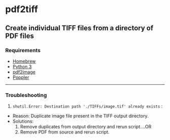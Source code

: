 # pdf2tiff
## Create individual TIFF files from a directory of PDF files

### Requirements
* [Homebrew](https://brew.sh/ "Homebrew")
* [Python 3](https://docs.brew.sh/Homebrew-and-Python)
* [pdf2image](https://pypi.org/project/pdf2image/)
* [Poppler](https://formulae.brew.sh/formula/poppler)

------------

### Troubleshooting
1. ```shutil.Error: Destination path './TIFFs/image.tif' already exists``` : 
* Reason: Duplicate image file present in the TIFF output directory.
* Solutions:
	1. Remove duplicates from output directory and rerun script....OR
	2. Remove PDF from source and rerun script.
